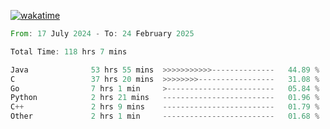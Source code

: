 [![wakatime](https://wakatime.com/badge/user/5970ac98-85fb-4bfd-a7d8-142e7d5bd274.svg)](https://wakatime.com/@5970ac98-85fb-4bfd-a7d8-142e7d5bd274)

<!--START_SECTION:waka-->

```rust
From: 17 July 2024 - To: 24 February 2025

Total Time: 118 hrs 7 mins

Java              53 hrs 55 mins  >>>>>>>>>>>--------------   44.89 %
C                 37 hrs 20 mins  >>>>>>>>-----------------   31.08 %
Go                7 hrs 1 min     >------------------------   05.84 %
Python            2 hrs 21 mins   -------------------------   01.96 %
C++               2 hrs 9 mins    -------------------------   01.79 %
Other             2 hrs 1 min     -------------------------   01.68 %
```

<!--END_SECTION:waka-->
